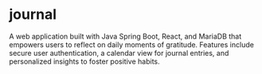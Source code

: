 # journal
A web application built with Java Spring Boot, React, and MariaDB that empowers users to reflect on daily moments of gratitude. Features include secure user authentication, a calendar view for journal entries, and personalized insights to foster positive habits.
